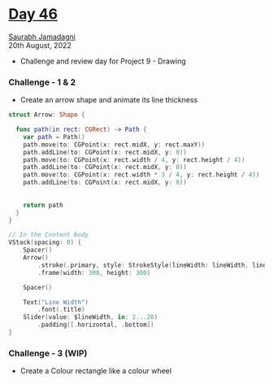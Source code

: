 # [Day 46](https://www.hackingwithswift.com/100/swiftui/46)

[Saurabh Jamadagni](https://github.com/SaurabhJamadagni)<br>
20th August, 2022

- Challenge and review day for Project 9 - Drawing

### Challenge - 1 & 2
- Create an arrow shape and animate its line thickness

```swift
struct Arrow: Shape {

  func path(in rect: CGRect) -> Path {
    var path = Path()
    path.move(to: CGPoint(x: rect.midX, y: rect.maxY))
    path.addLine(to: CGPoint(x: rect.midX, y: 0))
    path.move(to: CGPoint(x: rect.width / 4, y: rect.height / 4))
    path.addLine(to: CGPoint(x: rect.midX, y: 0))
    path.move(to: CGPoint(x: rect.width * 3 / 4, y: rect.height / 4))
    path.addLine(to: CGPoint(x: rect.midX, y: 0))
    
    
    return path
  }
}

// In the Content body
VStack(spacing: 0) {
    Spacer()
    Arrow()
        .stroke(.primary, style: StrokeStyle(lineWidth: lineWidth, lineCap: .round, lineJoin: .round))
        .frame(width: 300, height: 300)

    Spacer()

    Text("Line Width")
        .font(.title)
    Slider(value: $lineWidth, in: 2...20)
        .padding([.horizontal, .bottom])
}
```

### Challenge - 3 (WIP)
- Create a Colour rectangle like a colour wheel

